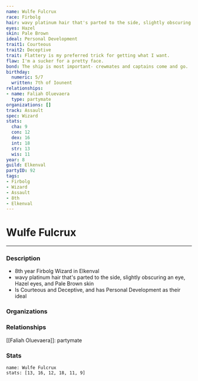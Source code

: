 ```yaml
---
name: Wulfe Fulcrux
race: Firbolg
hair: wavy platinum hair that's parted to the side, slightly obscuring an eye
eyes: Hazel
skin: Pale Brown
ideal: Personal Development
trait1: Courteous
trait2: Deceptive
trait: Flattery is my preferred trick for getting what I want.
flaw: I'm a sucker for a pretty face.
bond: The ship is most important- crewmates and captains come and go.
birthday:
  numeric: 5/7
  written: 7th of Iounent
relationships:
- name: Faliah Oluevaera
  type: partymate
organizations: []
track: Assault
spec: Wizard
stats:
  cha: 9
  con: 12
  dex: 16
  int: 18
  str: 13
  wis: 11
year: 8
guild: Elkenval
partyID: 92
tags:
- Firbolg
- Wizard
- Assault
- 8th
- Elkenval
---
```

# Wulfe Fulcrux
---
### Description
- 8th year Firbolg Wizard in Elkenval
- wavy platinum hair that's parted to the side, slightly obscuring an eye, Hazel eyes, and Pale Brown skin
- Is Courteous and Deceptive, and has Personal Development as their ideal

### Organizations
### Relationships
[[Faliah Oluevaera]]: partymate
### Stats
```statblock
name: Wulfe Fulcrux
stats: [13, 16, 12, 18, 11, 9]
```
